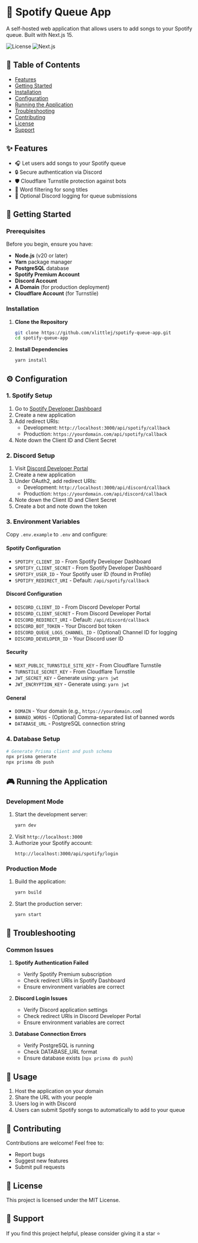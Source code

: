 # :musical_note: Spotify Queue App

A self-hosted web application that allows users to add songs to your Spotify queue. Built with Next.js 15.

![License](https://img.shields.io/badge/license-MIT-blue)
![Next.js](https://img.shields.io/badge/Next.js-15-black)

## :bookmark: Table of Contents

- [Features](#sparkles-features)
- [Getting Started](#rocket-getting-started)
- [Installation](#installation)
- [Configuration](#gear-configuration)
- [Running the Application](#video_game-running-the-application)
- [Troubleshooting](#wrench-troubleshooting)
- [Contributing](#handshake-contributing)
- [License](#scroll-license)
- [Support](#sparkling_heart-support)

## :sparkles: Features

- :headphones: Let users add songs to your Spotify queue
- :lock: Secure authentication via Discord
- :shield: Cloudflare Turnstile protection against bots
- :no_entry_sign: Word filtering for song titles
- :memo: Optional Discord logging for queue submissions

## :rocket: Getting Started

### Prerequisites

Before you begin, ensure you have:

- **Node.js** (v20 or later)
- **Yarn** package manager
- **PostgreSQL** database
- **Spotify Premium Account**
- **Discord Account**
- **A Domain** (for production deployment)
- **Cloudflare Account** (for Turnstile)

### Installation

1. **Clone the Repository**

   ```bash
   git clone https://github.com/xlittlej/spotify-queue-app.git
   cd spotify-queue-app
   ```

2. **Install Dependencies**
   ```bash
   yarn install
   ```

## :gear: Configuration

### 1. Spotify Setup

1. Go to [Spotify Developer Dashboard](https://developer.spotify.com/dashboard)
2. Create a new application
3. Add redirect URIs:
   - Development: `http://localhost:3000/api/spotify/callback`
   - Production: `https://yourdomain.com/api/spotify/callback`
4. Note down the Client ID and Client Secret

### 2. Discord Setup

1. Visit [Discord Developer Portal](https://discord.com/developers/applications)
2. Create a new application
3. Under OAuth2, add redirect URIs:
   - Development: `http://localhost:3000/api/discord/callback`
   - Production: `https://yourdomain.com/api/discord/callback`
4. Note down the Client ID and Client Secret
5. Create a bot and note down the token

### 3. Environment Variables

Copy `.env.example` to `.env` and configure:

#### Spotify Configuration

- `SPOTIFY_CLIENT_ID` - From Spotify Developer Dashboard
- `SPOTIFY_CLIENT_SECRET` - From Spotify Developer Dashboard
- `SPOTIFY_USER_ID` - Your Spotify user ID (found in Profile)
- `SPOTIFY_REDIRECT_URI` - Default: `/api/spotify/callback`

#### Discord Configuration

- `DISCORD_CLIENT_ID` - From Discord Developer Portal
- `DISCORD_CLIENT_SECRET` - From Discord Developer Portal
- `DISCORD_REDIRECT_URI` - Default: `/api/discord/callback`
- `DISCORD_BOT_TOKEN` - Your Discord bot token
- `DISCORD_QUEUE_LOGS_CHANNEL_ID` - (Optional) Channel ID for logging
- `DISCORD_DEVELOPER_ID` - Your Discord user ID

#### Security

- `NEXT_PUBLIC_TURNSTILE_SITE_KEY` - From Cloudflare Turnstile
- `TURNSTILE_SECRET_KEY` - From Cloudflare Turnstile
- `JWT_SECRET_KEY` - Generate using: `yarn jwt`
- `JWT_ENCRYPTION_KEY` - Generate using: `yarn jwt`

#### General

- `DOMAIN` - Your domain (e.g., `https://yourdomain.com`)
- `BANNED_WORDS` - (Optional) Comma-separated list of banned words
- `DATABASE_URL` - PostgreSQL connection string

### 4. Database Setup

```bash
# Generate Prisma client and push schema
npx prisma generate
npx prisma db push
```

## :video_game: Running the Application

### Development Mode

1. Start the development server:
   ```bash
   yarn dev
   ```
2. Visit `http://localhost:3000`
3. Authorize your Spotify account:
   ```
   http://localhost:3000/api/spotify/login
   ```

### Production Mode

1. Build the application:
   ```bash
   yarn build
   ```
2. Start the production server:
   ```bash
   yarn start
   ```

## :wrench: Troubleshooting

### Common Issues

1. **Spotify Authentication Failed**

   - Verify Spotify Premium subscription
   - Check redirect URIs in Spotify Dashboard
   - Ensure environment variables are correct

2. **Discord Login Issues**

   - Verify Discord application settings
   - Check redirect URIs in Discord Developer Portal
   - Ensure environment variables are correct

3. **Database Connection Errors**

   - Verify PostgreSQL is running
   - Check DATABASE_URL format
   - Ensure database exists (`npx prisma db push`)

## :memo: Usage

1. Host the application on your domain
2. Share the URL with your people
3. Users log in with Discord
4. Users can submit Spotify songs to automatically to add to your queue

## :handshake: Contributing

Contributions are welcome! Feel free to:

- Report bugs
- Suggest new features
- Submit pull requests

## :scroll: License

This project is licensed under the MIT License.

## :sparkling_heart: Support

If you find this project helpful, please consider giving it a star :star:
